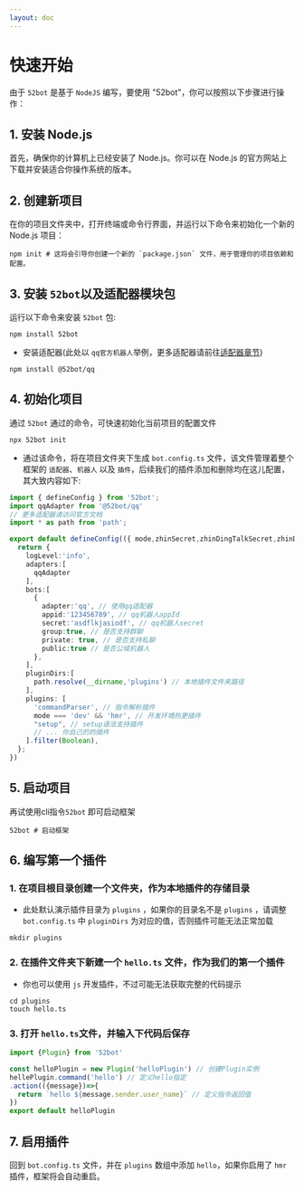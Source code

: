 ```yaml
---
layout: doc
---
```

# 快速开始
由于 `52bot` 是基于 `NodeJS` 编写，要使用 "52bot"，你可以按照以下步骤进行操作：
## 1. 安装 Node.js
首先，确保你的计算机上已经安装了 Node.js。你可以在 Node.js 的官方网站上下载并安装适合你操作系统的版本。
## 2. 创建新项目
在你的项目文件夹中，打开终端或命令行界面，并运行以下命令来初始化一个新的 Node.js 项目：
```shell
npm init # 这将会引导你创建一个新的 `package.json` 文件，用于管理你的项目依赖和配置。
```
## 3. 安装 `52bot`以及适配器模块包
运行以下命令来安装 `52bot` 包:
```shell
npm install 52bot
```
- 安装适配器(此处以 `qq官方机器人`举例，更多适配器请前往[适配器章节](/guild/adapter))
```shell
npm install @52bot/qq
```
## 4. 初始化项目
通过 `52bot` 通过的命令，可快速初始化当前项目的配置文件
```shell
npx 52bot init
```
- 通过该命令，将在项目文件夹下生成 `bot.config.ts` 文件，该文件管理着整个框架的 `适配器`、`机器人` 以及 `插件`，后续我们的插件添加和删除均在这儿配置，其大致内容如下:
```typescript
import { defineConfig } from '52bot';
import qqAdapter from '@52bot/qq'
// 更多适配器请访问官方文档
import * as path from 'path';

export default defineConfig(({ mode,zhinSecret,zhinDingTalkSecret,zhinDiscordSecret }) => {
  return {
    logLevel:'info',
    adapters:[
      qqAdapter
    ],
    bots:[
      {
        adapter:'qq', // 使用qq适配器
        appid:'123456789', // qq机器人appId
        secret:'asdflkjasiodf', // qq机器人secret
        group:true, // 是否支持群聊
        private: true, // 是否支持私聊
        public:true // 是否公域机器人
      },
    ],
    pluginDirs:[
      path.resolve(__dirname,'plugins') // 本地插件文件夹路径
    ],
    plugins: [
      'commandParser', // 指令解析插件
      mode === 'dev' && 'hmr', // 开发环境热更插件
      "setup", // setup语法支持插件
      // ... 你自己的的插件
    ].filter(Boolean),
  };
})
```
## 5. 启动项目
再试使用cli指令`52bot` 即可启动框架
```shell
52bot # 启动框架
```
## 6. 编写第一个插件
### 1. 在项目根目录创建一个文件夹，作为本地插件的存储目录
- 此处默认演示插件目录为 `plugins` ，如果你的目录名不是 `plugins` ，请调整 `bot.config.ts` 中 `pluginDirs` 为对应的值，否则插件可能无法正常加载
```shell
mkdir plugins
```
### 2. 在插件文件夹下新建一个 `hello.ts` 文件，作为我们的第一个插件
- 你也可以使用 `js` 开发插件，不过可能无法获取完整的代码提示
```shell
cd plugins
touch hello.ts
```
### 3. 打开 `hello.ts`文件，并输入下代码后保存
```typescript
import {Plugin} from '52bot'

const helloPlugin = new Plugin('helloPlugin') // 创建Plugin实例
hellePlugin.command('hello') // 定义hello指定
.action(({message})=>{
  return `hello ${message.sender.user_name}` // 定义指令返回值
})
export default helloPlugin
```
## 7. 启用插件
回到 `bot.config.ts` 文件，并在 `plugins` 数组中添加 `hello`，如果你启用了 `hmr` 插件，框架将会自动重启。


